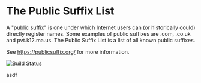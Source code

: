 The Public Suffix List
======================

A "public suffix" is one under which Internet users can (or historically could)
directly register names. Some examples of public suffixes are .com, .co.uk and
pvt.k12.ma.us. The Public Suffix List is a list of all known public suffixes.

See https://publicsuffix.org/ for more information.

[![Build Status](https://travis-ci.org/meirf/list.svg?branch=master)](https://travis-ci.org/meirf/list)

asdf
